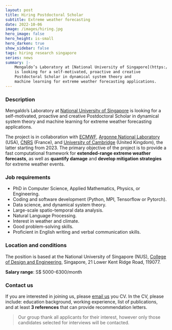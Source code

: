 ```yaml
---
layout: post
title: Hiring Postdoctoral Scholar
subtitle: Extreme weather forecasting
date: 2022-10-06
image: /images/hiring.jpg
hero_image: false
hero_height: is-small
hero_darken: true
show_sidebar: false
tags: hiring research singapore
series: news
summary: |-
    Mengaldo’s Laboratory at [National University of Singapore](https://cde.nus.edu.sg)
    is looking for a self-motivated, proactive and creative
    Postdoctoral Scholar in dynamical system theory and
    machine learning for extreme weather forecasting applications.
---
```


### Description

Mengaldo’s Laboratory at [National University of Singapore](https://cde.nus.edu.sg)
is looking for a self-motivated, proactive and creative
Postdoctoral Scholar in dynamical system theory and
machine learning for extreme weather forecasting applications.

The project is in collaboration with
[ECMWF](https://www.ecmwf.int),
[Argonne National Laboratory](https://www.anl.gov) (USA),
[CNRS](https://www.lsce.ipsl.fr/Pisp/davide.faranda/) (France),
and [University of Cambridge](https://www.cam.ac.uk) (United Kingdom),
the latter starting from 2023. The primary objective of
the project is to provide a fast computational framework
for **extended-range extreme weather forecasts**, as
well as **quantify damage** and **develop mitigation strategies**
for extreme weather events.

### Job requirements

-	PhD in Computer Science, Applied Mathematics, Physics, or Engineering.
-	Coding and software development (Python, MPI, Tensorflow or Pytorch).
- Data science, and dynamical system theory.
-	Large-scale spatio-temporal data analysis.
-	Natural Language Processing.
-	Interest in weather and climate.
-	Good problem-solving skills.
-	Proficient in English writing and verbal communication skills.

### Location and conditions

The position is based at the National University of Singapore (NUS),
[College of Design and Engineering](https://cde.nus.edu.sg), Singapore,
21 Lower Kent Ridge Road, 119077.

**Salary range**: S$ 5000-6300/month


### Contact us

If you are interested in joining us, please [email us](mpegim@nus.edu.sg)
you CV. In the CV, please include: education background, working
experience, list of publications, and at least **3 references**
that can provide recommendation letters.

> Our group thank all applicants for their interest,
however only those candidates selected for interviews
will be contacted.
